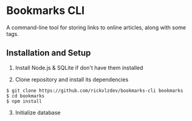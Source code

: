 # Bookmarks CLI

A command-line tool for storing links to online articles, along with some tags.

## Installation and Setup

1. Install Node.js & SQLite if don't have them installed

2. Clone repository and install its dependencies

```
$ git clone https://github.com/rickvlzdev/bookmarks-cli bookmarks
$ cd bookmarks
$ npm install
```

3. Initialize database
